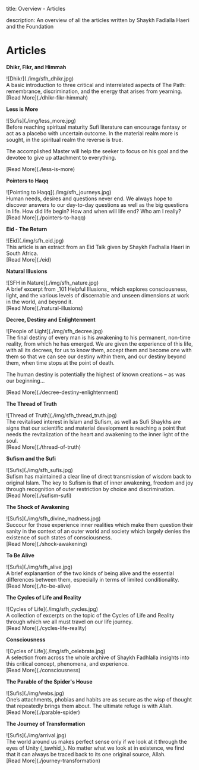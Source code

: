 title: Overview - Articles

description: An overview of all the articles written by Shaykh Fadlalla Haeri and the Foundation

# Articles

<div markdown="1" class="card article sidebar center">

**Dhikr, Fikr, and Himmah**

<div markdown="2" class="article-image">
![Dhikr](./img/sfh_dhikr.jpg)
</div>

<div markdown="3" class="article-para">
A basic introduction to three critical and interrelated aspects of The Path: remembrance, discrimination, and the energy that arises from yearning.
</div>

<div markdown="3" class="article-link">
[Read More](./dhikr-fikr-himmah)
</div>

</div>

<div markdown="1" class="card article sidebar center">

**Less is More**

<div markdown="2" class="article-image">
![Sufis](./img/less_more.jpg)
</div>

<div markdown="3" class="article-para">
Before reaching spiritual maturity Sufi literature can encourage fantasy or act as a placebo with uncertain outcome. In the material realm more is sought, in the spiritual realm the reverse is true.

The accomplished Master will help the seeker to focus on his goal and the devotee to give up attachment to everything.
</div>

<div markdown="3" class="article-link">
[Read More](./less-is-more)
</div>

</div>

<div markdown="1" class="card article sidebar center">

**Pointers to Haqq**

<div markdown="2" class="article-image">
![Pointing to Haqq](./img/sfh_journeys.jpg)
</div>

<div markdown="3" class="article-para">
Human needs, desires and questions never end. We always hope to discover answers to our day-to-day questions as well as the big questions in life. How did life begin? How and when will life end? Who am I really?
</div>

<div markdown="3" class="article-link">
[Read More](./pointers-to-haqq)
</div>

</div>

<div markdown="1" class="card article sidebar center">

**Eid - The Return**

<div markdown="2" class="article-image">
![Eid](./img/sfh_eid.jpg)
</div>

<div markdown="3" class="article-para">
This article is an extract from an Eid Talk given by Shaykh Fadhalla Haeri in South Africa.
</div>

<div markdown="3" class="article-link">
[Read More](./eid)
</div>

</div>

<div markdown="1" class="card article sidebar center">

**Natural Illusions**

<div markdown="2" class="article-image">
![SFH in Nature](./img/sfh_nature.jpg)
</div>

<div markdown="3" class="article-para">
A brief excerpt from _101 Helpful Illusions_ which explores consciousness, light, and the various levels of discernable and unseen dimensions at work in the world, and beyond it.
</div>

<div markdown="3" class="article-link">
[Read More](./natural-illusions)
</div>

</div>

<div markdown="1" class="card article sidebar center">

**Decree, Destiny and Enlightenment**

<div markdown="2" class="article-image">
![People of Light](./img/sfh_decree.jpg)
</div>

<div markdown="3" class="article-para">
The final destiny of every man is his awakening to his permanent, non-time reality, from which he has emerged. We are given the experience of this life, with all its decrees, for us to know them, accept them and become one with them so that we can see our destiny within them, and our destiny beyond them, when time stops at the point of death.

The human destiny is potentially the highest of known creations – as was our beginning...
</div>

<div markdown="3" class="article-link">
[Read More](./decree-destiny-enlightenment)
</div>

</div>

<div markdown="1" class="card article sidebar center">

**The Thread of Truth**

<div markdown="2" class="article-image">
![Thread of Truth](./img/sfh_thread_truth.jpg)
</div>

<div markdown="3" class="article-para">
The revitalised interest in Islam and Sufism, as well as Sufi Shaykhs are signs that our scientific and material development is reaching a point that needs the revitalization of the heart and awakening to the inner light of the soul.
</div>

<div markdown="3" class="article-link">
[Read More](./thread-of-truth)
</div>

</div>

<div markdown="1" class="card article sidebar center">

**Sufism and the Sufi**

<div markdown="2" class="article-image">
![Sufis](./img/sfh_sufis.jpg)
</div>

<div markdown="3" class="article-para">
Sufism has maintained a clear line of direct transmission of wisdom back to original Islam. The key to Sufism is that of inner awakening, freedom and joy through recognition of outer restriction by choice and discrimination.
</div>

<div markdown="3" class="article-link">
[Read More](./sufism-sufi)
</div>

</div>

<div markdown="1" class="card article sidebar center">

**The Shock of Awakening**

<div markdown="2" class="article-image">
![Sufis](./img/sfh_divine_madness.jpg)
</div>

<div markdown="3" class="article-para">
Succour for those experience inner realities which make them question their sanity in the context of an outer world and society which largely denies the existence of such states of consciousness.
</div>

<div markdown="3" class="article-link">
[Read More](./shock-awakening)
</div>

</div>

<div markdown="1" class="card article sidebar center">

**To Be Alive**

<div markdown="2" class="article-image">
![Sufis](./img/sfh_alive.jpg)
</div>

<div markdown="3" class="article-para">
A brief explanantion of the two kinds of being alive and the essential differences between them, especially in terms of limited conditionality.
</div>

<div markdown="3" class="article-link">
[Read More](./to-be-alive)
</div>

</div>

<div markdown="1" class="card article sidebar center">

**The Cycles of Life and Reality**

<div markdown="2" class="article-image">
![Cycles of Life](./img/sfh_cycles.jpg)
</div>

<div markdown="3" class="article-para">
A collection of excerpts on the topic of the Cycles of Life and Reality through which we all must travel on our life journey.
</div>

<div markdown="3" class="article-link">
[Read More](./cycles-life-reality)
</div>

</div>

<div markdown="1" class="card article sidebar center">

**Consciousness**

<div markdown="2" class="article-image">
![Cycles of Life](./img/sfh_celebrate.jpg)
</div>

<div markdown="3" class="article-para">
A selection from across the whole archive of Shaykh Fadhlalla insights into this critical concept, phenomena, and experience.
</div>

<div markdown="3" class="article-link">
[Read More](./consciousness)
</div>

</div>

<div markdown="1" class="card article sidebar center">

**The Parable of the Spider's House**

<div markdown="2" class="article-image">
![Sufis](./img/webs.jpg)
</div>

<div markdown="3" class="article-para">
One’s attachments, phobias and habits are as secure as the wisp of thought that repeatedly brings them about. The ultimate refuge is with Allah.
</div>

<div markdown="3" class="article-link">
[Read More](./parable-spider)
</div>

</div>

<div markdown="1" class="card article sidebar center">

**The Journey of Transformation**

<div markdown="2" class="article-image">
![Sufis](./img/arrival.jpg)
</div>

<div markdown="3" class="article-para">
The world around us makes perfect sense only if we look at it through the eyes of Unity (_tawhīd_). No matter what we look at in existence, we find that it can always be traced back to its one original source, Allah.
</div>

<div markdown="3" class="article-link">
[Read More](./journey-transformation)
</div>

</div>
